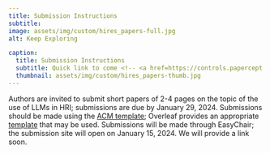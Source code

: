 ```yaml
---
title: Submission Instructions
subtitle: 
image: assets/img/custom/hires_papers-full.jpg
alt: Keep Exploring

caption:
  title: Submission Instructions
  subtitle: Quick link to come <!-- <a href=https://controls.papercept.net/conferences/scripts/start.pl>Papercept</a> -->
  thumbnail: assets/img/custom/hires_papers-thumb.jpg
---
```

Authors are invited to submit short papers of 2-4 pages on the topic of the use of LLMs in HRI; submissions are due by January 29, 2024. Submissions should be made using the [ACM template](https://www.acm.org/publications/proceedings-template); Overleaf provides an appropriate [template](https://www.overleaf.com/latex/templates/acm-conference-proceedings-primary-article-template/wbvnghjbzwpc) that may be used. Submissions will be made through EasyChair; the submission site will open on January 15, 2024. We will provide a link soon. 